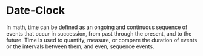 # Date-Clock
In math, time can be defined as an ongoing and continuous sequence of events that occur in succession, from past through the present, and to the future. Time is used to quantify, measure, or compare the duration of events or the intervals between them, and even, sequence events.
